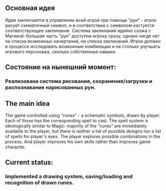 ## Основная идея
Идея заключается в управлении всей игрой при помощи "рун" - игрок рисует схематичный символ, и в соответствии с символом кастуется соответствующее заклинание.
Система заклинаний идейно схожа с Магикой: большая часть "рун" доступна игроку сразу, однако нигде нет ни списка возможных начертаний, ни списка заклинаний. Игрок должен в процессе исследовать возможные комбинации и не столько улучшать игрового персонажа, сколько собственные навыки.

## Состояние на нынешний момент:
### Реализована система рисования, сохранения/загрузки и распознавание нарисованных рун.


## The main idea
The game controlled using "runes" - a schematic symbols, drawn by player. Each of those has the corresponding spell to cast.
The spell system is ideologically similar to Magic: majority of the “runes” are immediately available to the player, but there is neither a list of possible designs nor a list of spells for player's eyes. The player explores possible combinations in the process. And player improves his own skills rather than improves game character.

## Current status:
### Implemented a drawing system, saving/loading and recognition of drawn runes.

